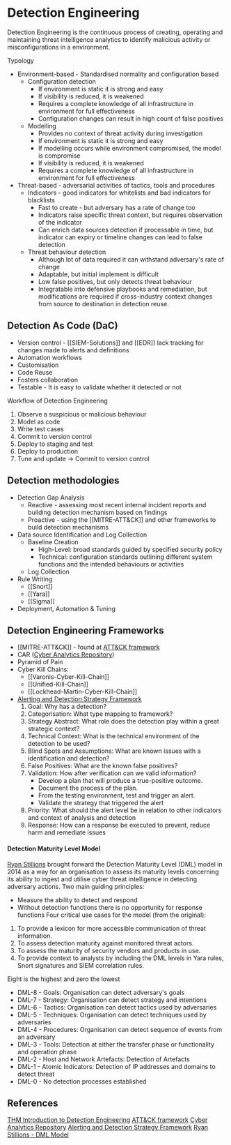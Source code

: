 # Detection Engineering

Detection Engineering is the continuous process of creating, operating and maintaining threat intelligence analytics to identify malicious activity or misconfigurations in a environment.

Typology 
- Environment-based - Standardised normality and configuration based
	- Configuration detection
		- If environment is static it is strong and easy
		- If visibility is reduced, it is weakened
		- Requires a complete knowledge of all infrastructure in environment for full effectiveness
		- Configuration changes can result in high count of false positives
	- Modelling 
		- Provides no context of threat activity during investigation
		- If environment is static it is strong and easy
		- If modelling occurs while environment compromised, the model is compromise
		- If visibility is reduced, it is weakened
		- Requires a complete knowledge of all infrastructure in environment for full effectiveness
- Threat-based - adversarial activities of tactics, tools and procedures
	- Indicators - good indicators for whitelists and bad indicators for blacklists
		- Fast to create - but adversary has a rate of change too
		- Indicators raise specific threat context, but requires observation of the indicator
		- Can enrich data sources detection if processable in time, but indicator can expiry or timeline changes can lead to false detection
	- Threat behaviour detection
		- Although lot of data required it can withstand adversary's rate of change
		- Adaptable, but initial implement is difficult
		- Low false positives, but only detects threat behaviour
		- Integratable into defensive playbooks and remediation, but modifications are required if cross-industry context changes from source to destination in detection reuse.


## Detection As Code (DaC)

- Version control - [[SIEM-Solutions]] and [[EDR]] lack tracking for changes made to alerts and definitions
- Automation workflows
- Customisation
- Code Reuse
- Fosters collaboration
- Testable - It is easy to validate whether it detected or not

Workflow of Detection Engineering
1. Observe a suspicious or malicious behaviour
1. Model as code
2. Write test cases
3. Commit to version control
4. Deploy to staging and test
5. Deploy to production
6. Tune and update -> Commit to version control

## Detection methodologies


- Detection Gap Analysis
	- Reactive - assessing most recent internal incident reports and building detection mechanism based on findings 
	- Proactive - using the [[MITRE-ATT&CK]] and other frameworks to build detection mechanisms
- Data source Identification and Log Collection
	- Baseline Creation
		- High-Level: broad standards guided by specified security policy  
		- Technical: configuration standards outlining different system functions and the intended behaviours or activities
	- Log Collection
- Rule Writing
	- [[Snort]]
	- [[Yara]]
	- [[Sigma]]
- Deployment, Automation & Tuning


## Detection Engineering Frameworks

- [[MITRE-ATT&CK]] - found at [ATT&CK framework](https://attack.mitre.org/)
- CAR ([Cyber Analytics Repository](https://car.mitre.org/))
- Pyramid of Pain
- Cyber Kill Chains:
	- [[Varonis-Cyber-Kill-Chain]]
	- [[Unified-Kill-Chain]]
	- [[Lockhead-Martin-Cyber-Kill-Chain]]
- [Alerting and Detection Strategy Framework](https://github.com/palantir/alerting-detection-strategy-framework)
	1. Goal: Why has a detection?
	2. Categorisation: What type mapping to framework?
	3. Strategy Abstract: What role does the detection play within a great strategic context?
	4. Technical Context: What is the technical environment of the detection to be used?
	5. Blind Spots and Assumptions: What are known issues with a identification and detection? 
	6. False Positives: What are the known false positives?
	7. Validation: How after verification can we valid information?
		- Develop a plan that will produce a true-positive outcome.
		- Document the process of the plan.
		- From the testing environment, test and trigger an alert.
		- Validate the strategy that triggered the alert
	1. Priority: What should the alert level be in relation to other indicators and context of analysis and detection
	2. Response: How can a response be executed to prevent, reduce harm and remediate issues


#### Detection Maturity Level Model

[Ryan Stillions](http://ryanstillions.blogspot.com/2014/04/the-dml-model_21.html) brought forward the Detection Maturity Level (DML) model in 2014 as a way for an organisation to assess its maturity levels concerning its ability to ingest and utilise cyber threat intelligence in detecting adversary actions. Two main guiding principles:
- Measure the ability to detect and respond
- Without detection functions there is no opportunity for response functions
Four critical use cases for the model (from the original):
1. To provide a lexicon for more accessible communication of threat information.
2. To assess detection maturity against monitored threat actors.
3. To assess the maturity of security vendors and products in use.
4. To provide context to analysts by including the DML levels in Yara rules, Snort signatures and SIEM correlation rules.

Eight is the highest and zero the lowest
- DML-8 - Goals: Organisation can detect adversary's goals
- DML-7 - Strategy: Organisation can detect strategy and intentions
- DML-6 - Tactics: Organisation can detect tactics used by adversaries
- DML-5 - Techniques: Organisation can detect techniques used by adversaries
- DML-4 - Procedures: Organisation can detect  sequence of events from an adversary
- DML-3 - Tools: Detection at either the transfer phase or functionality and operation phase
- DML-2 - Host and Network Artefacts: Detection of Artefacts 
- DML-1 - Atomic Indicators: Detection of IP addresses and domains to detect threat
- DML-0 - No detection processes established

## References

[THM Introduction to Detection Engineering](https://tryhackme.com/room/introtodetectionengineering)
[ATT&CK framework](https://attack.mitre.org/)
[Cyber Analytics Repository](https://car.mitre.org/)
[Alerting and Detection Strategy Framework](https://github.com/palantir/alerting-detection-strategy-framework)
[Ryan Stillions - DML Model](http://ryanstillions.blogspot.com/2014/04/the-dml-model_21.html) 